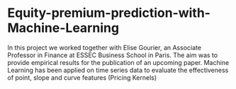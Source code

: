 # Equity-premium-prediction-with-Machine-Learning
In this project we worked together with Elise Gourier, an Associate Professor in Finance at ESSEC Business School in Paris. The aim was to provide empirical results for the publication of an upcoming paper. Machine Learning has been applied on time series data to evaluate the effectiveness of point, slope and curve features (Pricing Kernels)
